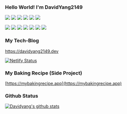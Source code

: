 ### Hello World! I'm DavidYang2149

![](https://img.shields.io/badge/Webpack-8DD6F9?style=flat-square&logo=webpack&logoColor=white)
![](https://img.shields.io/badge/Babel-F9DC3E?style=flat-square&logo=babel&logoColor=white)
![](https://img.shields.io/badge/ESLint-4B32C3?style=flat-square&logo=eslint&logoColor=white)
![](https://img.shields.io/badge/Jest-C21325?style=flat-square&logo=jest&logoColor=white)
![](https://img.shields.io/badge/CSS3-1572B6?style=flat-square&logo=css3&logoColor=white)
![](https://img.shields.io/badge/SASS-CC6699?style=flat-square&logo=sass&logoColor=white)

![](https://img.shields.io/badge/Javascript-F7DF1E?style=flat-square&logo=Javascript&logoColor=white)
![](https://img.shields.io/badge/Typescript-3178C6?style=flat-square&logo=Typescript&logoColor=white)
![](https://img.shields.io/badge/React-61DAFB?style=flat-square&logo=React&logoColor=white)
![](https://img.shields.io/badge/Redux-764ABC?style=flat-square&logo=Redux&logoColor=white)
![](https://img.shields.io/badge/Node.js-339933?style=flat-square&logo=node-dot-js&logoColor=white)
![](https://img.shields.io/badge/Firebase-FFCA28?style=flat-square&logo=firebase&logoColor=white)
![](https://img.shields.io/badge/MariaDB-003545?style=flat-square&logo=mariadb&logoColor=white)

### My Tech-Blog

https://davidyang2149.dev

[![Netlify Status](https://api.netlify.com/api/v1/badges/1db6bbaa-a0b1-4e40-9a75-481a27e1510f/deploy-status)](https://app.netlify.com/sites/davidyang2149/deploys)

### My Baking Recipe (Side Project)

[https://mybakingrecipe.app](https://mybakingrecipe.app)

### Github Status

[![Davidyang's github stats](https://github-readme-stats.vercel.app/api?username=davidyang2149&theme=buefy&show_icons=true)](https://github.com/DavidYang2149)
